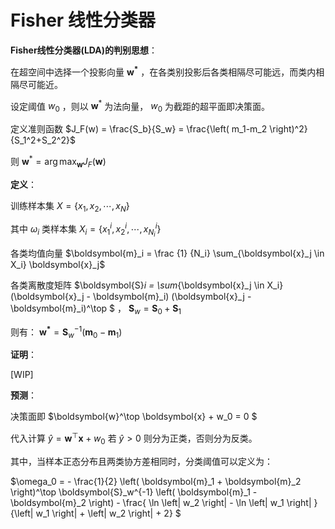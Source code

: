 # Fisher 线性分类器

**Fisher线性分类器(LDA)的判别思想**：

在超空间中选择一个投影向量 $\boldsymbol{w^*}$ ，在各类别投影后各类相隔尽可能远，而类内相隔尽可能近。

设定阈值 $w_0$ ，则以 $\boldsymbol{w}^*$ 为法向量， $w_0$ 为截距的超平面即决策面。

定义准则函数 $J_F(w) = \frac{S_b}{S_w} = \frac{\left( m_1-m_2 \right)^2}{S_1^2+S_2^2}$

则 $\boldsymbol{w}^* = \arg\max_{\boldsymbol{w}}J_F(\boldsymbol{w})$



**定义**：

训练样本集 $X=\left\{ x_1, x_2, \cdots, x_N \right\}$ 

其中 $\omega_i$ 类样本集 $X_i = \left\{x_1^i,x_2^i, \cdots, x_{N_i}^i \right\}$

各类均值向量 $\boldsymbol{m}_i = \frac {1} {N_i} \sum_{\boldsymbol{x}_j \in X_i} \boldsymbol{x}_j$

各类离散度矩阵 $\boldsymbol{S}_i = \sum_{\boldsymbol{x}_j \in X_i} (\boldsymbol{x}_j - \boldsymbol{m}_i) (\boldsymbol{x}_j - \boldsymbol{m}_i)^\top	$ ， $\boldsymbol{S}_w = \boldsymbol{S}_0 + \boldsymbol{S}_1$

则有： $\boldsymbol{w^*}= \boldsymbol{S}_w^{-1}(\boldsymbol{m}_0-\boldsymbol{m}_1)$ 



**证明**：

[WIP]



**预测**：

决策面即 $\boldsymbol{w}^\top \boldsymbol{x} + w_0 = 0 $

代入计算 $\hat y = \boldsymbol{w}^\top \boldsymbol{x} + w_0$ 若 $\hat y > 0$ 则分为正类，否则分为反类。

其中，当样本正态分布且两类协方差相同时，分类阈值可以定义为：

$\omega_0 = - \frac{1}{2} \left( \boldsymbol{m}_1 + \boldsymbol{m}_2 \right)^\top \boldsymbol{S}_w^{-1} \left( \boldsymbol{m}_1 - \boldsymbol{m}_2 \right) - \frac{ \ln \left| w_2 \right|  - \ln \left| w_1 \right| } {\left| w_1 \right| + \left| w_2 \right| + 2} $
